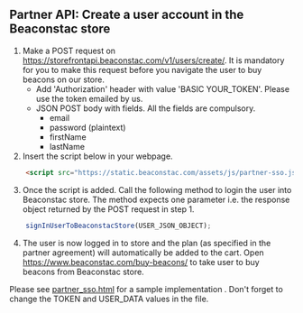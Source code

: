 ## Partner API: Create a user account in the Beaconstac store

1. Make a POST request on https://storefrontapi.beaconstac.com/v1/users/create/. It is mandatory for you to make this request before you navigate the user to buy beacons on our store.
    - Add 'Authorization' header with value 'BASIC YOUR_TOKEN'. Please use the token emailed by us.
    - JSON POST body with fields. All the fields are compulsory.
        - email
        - password (plaintext)
        - firstName
        - lastName
2. Insert the script below in your webpage.
```html
    <script src="https://static.beaconstac.com/assets/js/partner-sso.js"></script>
```
3. Once the script is added. Call the following method to login the user into Beaconstac store.
  The method expects one parameter i.e. the response object returned by the POST request in step 1.
```javascript
    signInUserToBeaconstacStore(USER_JSON_OBJECT);
```
4. The user is now logged in to store and the plan (as specified in the partner agreement) will automatically be added to the cart. Open https://www.beaconstac.com/buy-beacons/ to take user to buy beacons from Beaconstac store.


Please see [partner_sso.html](https://github.com/Beaconstac/api/blob/master/partner_sso.html) for a sample implementation . Don't forget to change the TOKEN and USER_DATA values in the file.
